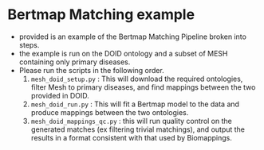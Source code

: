 # Bertmap Matching example
- provided is an example of the Bertmap Matching Pipeline broken into steps. 
- the example is run on the DOID ontology and a subset of MESH containing only primary diseases.
- Please run the scripts in the following order. 
    1. `mesh_doid_setup.py` : This will download the required ontologies, filter Mesh to primary diseases, and find mappings between the two provided in DOID. 
    2. `mesh_doid_run.py` : This will fit a Bertmap model to the data and produce mappings between the two ontologies. 
    3. `mesh_doid_mappings_qc.py` : this will run quality control on the generated matches (ex filtering trivial matchings), and output the results in a format consistent with that used by Biomappings. 
